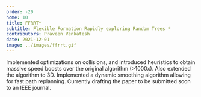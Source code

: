 ```yaml
---
order: -20
home: 10
title: FFRRT*
subtitle: Flexible Formation Rapidly exploring Random Trees *
contributors: Praveen Venkatesh
date: 2021-12-01
image: ../images/ffrrt.gif
---
```

Implemented optimizations on collisions, and introduced heuristics to obtain massive speed boosts over the original algorithm (>1000x). Also extended the algorithm to 3D. Implemented a dynamic smoothing algorithm allowing for fast path replanning. Currently drafting the paper to be submitted soon to an IEEE journal.